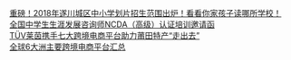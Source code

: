  
[重磅！2018年遂川城区中小学划片招生范围出炉！看看你家孩子读哪所学校！](http://www.dianyue.me/archives/400/aakkmcqgcumolyrf/)  
[全国中学生生涯发展咨询师NCDA（高级）认证培训邀请函](http://www.dianyue.me/archives/674/vxg3ug3xqycz7g8l/)  
[TÜV莱茵携手七大跨境电商平台助力莆田特产“走出去”](http://www.dianyue.me/archives/148/24snsl1enurlb01r/)  
[全球6大洲主要跨境电商平台汇总](http://www.dianyue.me/archives/944/if04xyvra32a1fz6/)